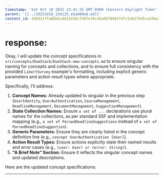 ```yaml
---
timestamp: 'Sat Oct 18 2025 23:41:35 GMT-0400 (Eastern Daylight Time)'
parent: '[[../20251018_234135.e5a080e8.md]]'
content_id: 420331ffa8bb2c0d21910cf39fe78c4da6970981f4fc530275d5ca33be37c1b5
---
```


# response:

Okay, I will update the concept specifications in `src/concepts/DueStack/DueStack-new-concepts.md` to ensure singular naming for concepts and collections, and to ensure full consistency with the provided `LikertSurvey` example's formatting, including explicit generic parameters and action result types where appropriate.

Specifically, I'll address:

1. **Concept Names:** Already updated to singular in the previous step (`UserIdentity`, `UserAuthentication`, `CourseManagement`, `DeadlineManagement`, `DocumentManagement`, `SuggestionManagement`).
2. **State Collection Names:** Ensure `a set of ...` declarations use plural names for the collections, as per standard SSF and implementation mapping (e.g., `a set of ParsedDeadlineSuggestions` instead of `a set of ParsedDeadlineSuggestion`).
3. **Generic Parameters:** Ensure they are clearly listed in the concept definition line (e.g., `concept UserAuthentication [User]`).
4. **Action Result Types:** Ensure actions explicitly state their named results and error cases (e.g., `(user: User) or (error: String)`).
5. **"A Brief Note" Section:** Ensure it reflects the singular concept names and updated descriptions.

Here are the updated concept specifications:

***

